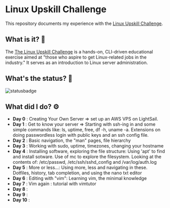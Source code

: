 # Linux Upskill Challenge
This repository documents my experience with the [Linux Upskill Challenge](https://github.com/livialima/linuxupskillchallenge).

## What is it? 🤔
The [The Linux Upskill Challenge](https://linuxupskillchallenge.org/) is a hands-on, CLI-driven educational exercise aimed at "those who aspire to get Linux-related jobs in the industry." It serves as an introduction to Linux server administration.

## What's the status? 🚦
![statusbadge](https://img.shields.io/badge/status-in--progress-orange?style=for-the-badge)

## What did I do? ⚙️
- **Day 0** : Creating Your Own Server => set up an AWS VPS on LightSail.
- **Day 1** : Get to know your server => Starting with ssh-ing in and some simple commands like: ls, uptime, free, df -h, uname -a. Extensions on doing passwordless login with public keys and an ssh config file.
- **Day 2** : Basic navigation, the "man" pages, file hierarchy
- **Day 3** : Working with sudo, uptime, timezones, changing your hostname
- **Day 4** : Installing software, exploring the file structure: Using 'apt' to find and install sotware. Use of mc to explore the filesystem. Looking at the contents of: /etc/passwd, /etc/ssh/sshd_config and /var/log/auth.log
- **Day 5** : More or less...: Using more, less and navigating in these. Dotfiles, history, tab completion, and using the nano txt editor
- **Day 6** : Editing with "vim": Learning vim, the minimal knowledge
- **Day 7** : Vim again : tutorial with vimtutor
- **Day 8** :
- **Day 9** :
- **Day 10** :

